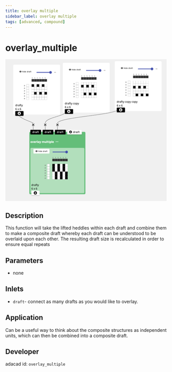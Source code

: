 ```yaml
---
title: overlay multiple
sidebar_label: overlay multiple
tags: [advanced, compound]
---
```

# overlay_multiple
![file](./img/overlay_multiple.png)

## Description
This function will take the lifted heddles within each draft and combine them to make a composite draft whereby each draft can be understood to be overlaid upon each other. The resulting draft size is recalculated in order to ensure equal repeats

## Parameters
- none 

## Inlets
- `draft`- connect as many drafts as you would like to overlay. 

## Application
Can be a useful way to think about the composite structures as independent units, which can then be combined into a composite draft. 

## Developer
adacad id: `overlay_multiple`
